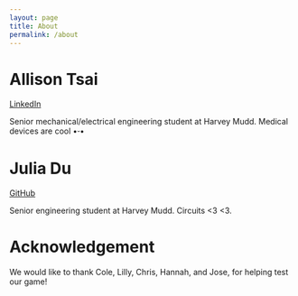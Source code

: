 ```yaml
---
layout: page
title: About
permalink: /about
---
```


# Allison Tsai

[LinkedIn](https://www.linkedin.com/in/allison-tsai-08d11t/)

Senior mechanical/electrical engineering student at Harvey Mudd. Medical devices are cool •⏑•

# Julia Du

[GitHub](https://github.com/julia-du)

Senior engineering student at Harvey Mudd. Circuits <3 <3.

# Acknowledgement

We would like to thank Cole, Lilly, Chris, Hannah, and Jose, for helping test our game!
